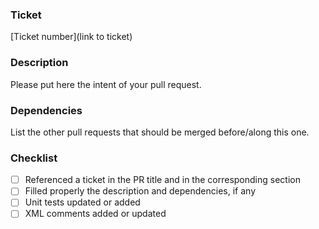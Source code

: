 ### Ticket
[Ticket number](link to ticket)

### Description
Please put here the intent of your pull request.

### Dependencies
List the other pull requests that should be merged before/along this one.

### Checklist
- [ ] Referenced a ticket in the PR title and in the corresponding section
- [ ] Filled properly the description and dependencies, if any
- [ ] Unit tests updated or added
- [ ] XML comments added or updated
